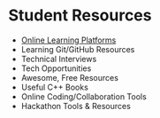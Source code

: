 # Student Resources

* [Online Learning Platforms]
* Learning Git/GitHub Resources
* Technical Interviews
* Tech Opportunities
* Awesome, Free Resources
* Useful C++ Books
* Online Coding/Collaboration Tools
* Hackathon Tools & Resources

[Online Learning Platforms]: <Online_Learning_Platforms.md>
